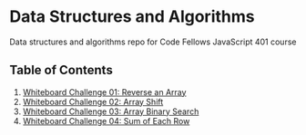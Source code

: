 # Data Structures and Algorithms
Data structures and algorithms repo for Code Fellows JavaScript 401 course

## Table of Contents
1. [Whiteboard Challenge 01: Reverse an Array](/code-challenges/401/arrayReverse/README.md "Whiteboard Challenge 01: Reverse an Array")
2. [Whiteboard Challenge 02: Array Shift](/code-challenges/401/arrayShift/README.md "Whiteboard Challenge 02: Array Shift")
3. [Whiteboard Challenge 03: Array Binary Search](/code-challenges/401/arrayBinarySearch/README.md "Whiteboard Challenge 03: Array Binary Search")
4. [Whiteboard Challenge 04: Sum of Each Row](/code-challenges/401/sumOfEachRow/README.md "Whiteboard Challenge 04: Sum of Each Row")
